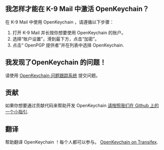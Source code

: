 [//]: # (注意：请把每个句子放在单独一行中， Transifex 将把每一行放置在独立的翻译表单内！)

## 我怎样才能在 K-9 Mail 中激活 OpenKeychain？
在 K-9 Mail 中使用 OpenKeychain ，请遵循以下步骤：
  1. 打开 K-9 Mail 并长按你想要使用 OpenKeychain 的账户。
  2. 选择“账户设置”，滑到最下方，点击“加密”。
  3. 点击“ OpenPGP 提供者”并在列表中选择 OpenKeychain.

## 我发现了OpenKeychain 的问题！
请使用 [OpenKeychain 问题跟踪系统](https://github.com/xuenhua/openpgp-keychain/issues) 提交问题。

## 贡献
如果你想要通过贡献代码来帮助开发 OpenKeychain [请按照我们在 Github 上的一个小指引](https://github.com/xuenhua/openpgp-keychain#contribute-code).

## 翻译
帮助翻译 OpenKeychain ！每个人都可以参与。 [OpenKeychain on Transifex](https://www.transifex.com/projects/p/open-keychain/).
